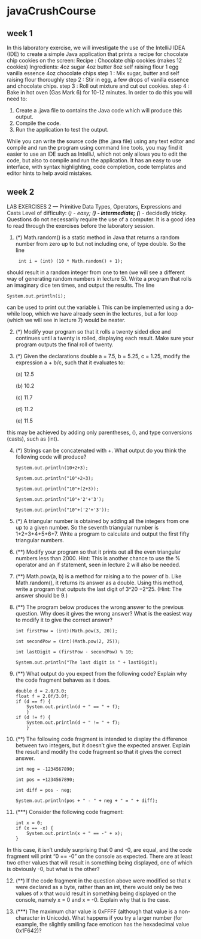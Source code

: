 # javaCrushCourse

## week 1

In this laboratory exercise, we will investigate the use of the IntelliJ IDEA (IDE) to create a simple Java
application that prints a recipe for chocolate chip cookies on the screen:
Recipe : Chocolate chip cookies (makes 12 cookies)
Ingredients: 4oz sugar
4oz butter
8oz self raising flour
1 egg
vanilla essence
4oz chocolate chips
step 1 : Mix sugar, butter and self raising flour thoroughly
step 2 : Stir in egg, a few drops of vanilla essence and chocolate chips.
step 3 : Roll out mixture and cut out cookies.
step 4 : Bake in hot oven (Gas Mark 6) for 10-12 minutes.
In order to do this you will need to:
1. Create a .java file to contains the Java code which will produce this output.
2. Compile the code.
3. Run the application to test the output.

While you can write the source code (the .java file) using any text editor and compile and run the program using
command line tools, you may find it easier to use an IDE such as IntelliJ, which not only allows you to edit the
code, but also to compile and run the application. It has an easy to use interface, with syntax highlighting, code
completion, code templates and editor hints to help avoid mistakes.


## week 2

LAB EXERCISES 2 — Primitive Data Types, Operators, Expressions and Casts
Level of difficulty: (*) - easy; (**) - intermediate; (***) - decidedly tricky. Questions do not
necessarily require the use of a computer. It is a good idea to read through the exercises before
the laboratory session.
1. (*) Math.random() is a static method in Java that returns a random number
from zero up to but not including one, of type double. So the line

    ```
     int i = (int) (10 * Math.random() + 1);
   ```

should result in a random integer from one to ten (we will see a different way of
generating random numbers in lecture 5). Write a program that rolls an imaginary
dice ten times, and output the results. The line 

    System.out.println(i);
 
 can be used to print out the variable i. This can be implemented using a
do-while loop, which we have already seen in the lectures, but a for loop
(which we will see in lecture 7) would be neater.

2. (*) Modify your program so that it rolls a twenty sided dice and continues until a
twenty is rolled, displaying each result. Make sure your program outputs the final
roll of twenty.

3. (*) Given the declarations double a = 7.5, b = 5.25, c = 1.25, modify the expression a + b/c, such that it evaluates to:

    (a) 12.5
    
    (b) 10.2
    
    (c) 11.7
    
    (d) 11.2
    
    (e) 11.5

this may be achieved by adding only parentheses, (), and type conversions (casts),
such as (int).

4. (*) Strings can be concatenated with +. What output do you think the following
code will produce?

    ```
    System.out.println(10+2+3);
    
    System.out.println("10"+2+3);
    
    System.out.println("10"+(2+3));
    
    System.out.println("10"+'2'+'3');
    
    System.out.println("10"+('2'+'3'));
   ```

5. (*) A triangular number is obtained by adding all the integers from one up to a given
number. So the seventh triangular number is 1+2+3+4+5+6+7. Write a
program to calculate and output the first fifty triangular numbers.

6. (**) Modify your program so that it prints out all the even triangular numbers less
than 2000. Hint: This is another chance to use the % operator and an if statement,
seen in lecture 2 will also be needed.

7. (**) Math.pow(a, b) is a method for raising a to the power of b. Like
Math.random(), it returns its answer as a double. Using this method, write
a program that outputs the last digit of 3^20 −2^25. (Hint: The answer should be 9.)

8. (**) The program below produces the wrong answer to the previous question. Why
does it gives the wrong answer? What is the easiest way to modify it to give the
correct answer?

    ```
    int firstPow = (int)(Math.pow(3, 20));
    
    int secondPow = (int)(Math.pow(2, 25));
    
    int lastDigit = (firstPow - secondPow) % 10;
    
    System.out.println("The last digit is " + lastDigit);
   ```

9. (**) What output do you expect from the following code? Explain why the code
fragment behaves as it does.

    ```
    double d = 2.0/3.0;
    float f = 2.0f/3.0f;
    if (d == f) {
        System.out.println(d + " == " + f);
        }
    if (d != f) {
        System.out.println(d + " != " + f);
        }
   ```

10. (**) The following code fragment is intended to display the difference between two
integers, but it doesn’t give the expected answer. Explain the result and modify the
code fragment so that it gives the correct answer.

    ```
    int neg = -1234567890;
    
    int pos = +1234567890;
    
    int diff = pos - neg;
    
    System.out.println(pos + " - " + neg + " = " + diff);
    ```

11. (***) Consider the following code fragment:

    ```
    int x = 0;
    if (x == -x) {
        System.out.println(x + " == -" + x);
    }
    ```

In this case, it isn’t unduly surprising that 0 and -0, are equal, and the code
fragment will print “0 == -0” on the console as expected. There are at least two
other values that will result in something being displayed, one of which is obviously
-0, but what is the other?

12. (**) If the code fragment in the question above were modified so that x were
declared as a byte, rather than an int, there would only be two values of x that
would result in something being displayed on the console, namely x = 0 and x
= -0. Explain why that is the case.

13. (***) The maximum char value is 0xFFFF (although that value is a non-character
in Unicode). What happens if you try a larger number (for example, the slightly
smiling face emoticon has the hexadecimal value 0x1F642)?